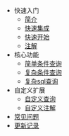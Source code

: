 - 快速入门
  - [简介](README)
  - [快速集成](Quick-Install)
  - [快速开始](Quick-Start)
  - [注解](Annotation)
- 核心功能
  - [简单条件查询](Simple-Conditional-Query)
  - [复杂条件查询](Complex-Conditional-Query)
  - [复杂sql查询](Complex-SQL-Query)
- 自定义扩展
  - [自定义查询]()
  - [自定义注解]()
- [常见问题](Common-Problem)
- [更新记录](UPDATELOG)

